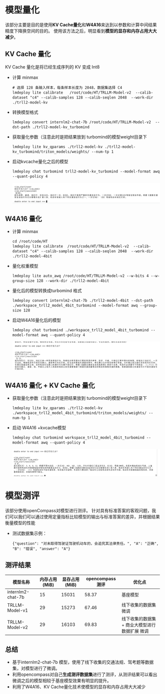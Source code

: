 # 模型量化

该部分主要是目的是使用**KV Cache量化**和**W4A16**来达到以参数和计算中间结果精度下降换空间的目的。
使用该方法之后，明显看到**模型的显存和内存占用大大减少**。

## KV Cache 量化

KV Cache 量化是将已经生成序列的 KV 变成 Int8

- 计算 minmax
  ```
  # 选择 128 条输入样本，每条样本长度为 2048，数据集选择 C4
  lmdeploy lite calibrate   /root/code/HT/TRLLM-Model-v2  --calib-dataset "c4" --calib-samples 128 --calib-seqlen 2048  --work-dir ./trll2-model-kv
  ```

- 转换模型格式
  ```
  lmdeploy convert internlm2-chat-7b /root/code/HT/TRLLM-Model-v2  --dst-path ./trll2-model-kv_turbomind
  ```

- 获取量化参数（注意此时是把结果放到 turbomind的模型weight目录下
  ```
  lmdeploy lite kv_qparams ./trll2-model-kv ./trll2-model-kv_turbomind/triton_models/weights/ --num-tp 1 
  ```

- 启动kvcache量化之后的模型
  ```
  lmdeploy chat turbomind trll2-model-kv_turbomind --model-format awq --quant-policy 4
  ```
  ![启动kvcache模型](../assets/启动kvcache模型.png)



## W4A16 量化

- 计算 minmax
  ```
  cd /root/code/HT
  lmdeploy lite calibrate  /root/code/HT/TRLLM-Model-v2  --calib-dataset "c4" --calib-samples 128 --calib-seqlen 2048  --work-dir ./trll2-model-4bit
  ```
- 量化权重模型
  ```
  lmdeploy lite auto_awq /root/code/HT/TRLLM-Model-v2 --w-bits 4 --w-group-size 128 --work-dir ./trll2-model-4bit
  ```
- 量化后的模型转换成turbomind 格式
  ```
  lmdeploy convert internlm2-chat-7b ./trll2-model-4bit --dst-path  ./workspace_trll2_model_4bit_turbomind --model-format awq --group-size 128
  ```
- 启动W4A16量化后的模型
  ```
  lmdeploy chat turbomind ./workspace_trll2_model_4bit_turbomind --model-format awq --quant-policy 4
  ```
  ![4bit量化后的模型](../assets/4bit量化后的模型.png)

## W4A16 量化 + KV Cache 量化

- 获取量化参数（注意此时是把结果放到 turbomind的模型weight目录下
  ```
  lmdeploy lite kv_qparams ./trll2-model-kv ./workspace_trll2_model_4bit_turbomind/triton_models/weights/ --num-tp 1 
  ```

- 启动 W4A16 +kvcache模型
  ```
  lmdeploy chat turbomind workspace_trll2_model_4bit_turbomind --model-format awq --quant-policy 4
  ```
  ![Alt text](../assets/4bit+kvcache模型.png)

# 模型测评

该部分使用openCompass对模型进行测评。
针对具有标准答案的客观问题，我们可以我们可以通过使用定量指标比较模型的输出与标准答案的差异，并根据结果衡量模型的性能

- 测试数据集示例：
  ```
  {"question": "对未取得驾驶证驾驶机动车的，会追究其法律责任。", "A": "正确", "B": "错误", "answer": "A"}
  ```

## 测评结果

| 模型名称                   | 内存占用(MiB) | 显存占用(MiB) | opencompass测评 | 优化点                        |
|------------------------|-----------|-----------|---------------|----------------------------|
| internlm2-chat-7b      | 15        | 15031     | 58.37         | 基座模型                       |
| TRLLM-Model-v1         | 29        | 15273     | 67.46         | 线下收集的数据集微调                 |
| TRLLM-Model-v2         | 29        | 16103     | 69.83         | 线下收集的数据集+ 商业大模型进行数据扩展 微调   |

## 总结

- 基于internlm2-chat-7b 模型，使用了线下收集的交通法规、驾考题等数据集，对模型进行了微调。
- 利用opencompass对自己**生成测评数据集**进行了测评，从测评结果可以看出微调之后的模型相较于基座模型效果有明显的提升。
- 利用了W4A16、KV Cache量化技术使模型的显存和内存占用大大减少


